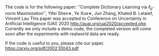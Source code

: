 The code is for the following paper: ''Complete Dictionary Learning via  <i>ℓ</i><sub>p</sub>-norm Maximization'', Yifei Shen∗, Ye Xue∗, Jun Zhang, Khaled B. Letaief, Vincent Lau
This paper  was accepted to Conference on Uncertainty in Artificial Intelligence (UAI) 2020 http://auai.org/uai2020/accepted.php
Currently we only include a demo code, the completed version will come soon after the experiments with realworld data are ready.

If the code is useful to you, please cite our paper.
https://arxiv.org/pdf/2002.10043.pdf
